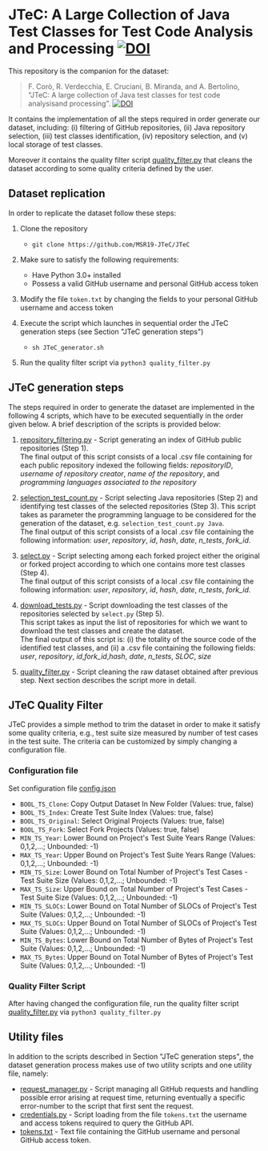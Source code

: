 # JTeC: A Large Collection of Java Test Classes for Test Code Analysis and Processing [![DOI](https://zenodo.org/badge/DOI/10.5281/zenodo.2878368.svg)](http://doi.org/10.5281/zenodo.2878368) 

This repository is the companion for the dataset: 
> F. Corò,  R.  Verdecchia,  E.  Cruciani,  B.  Miranda,  and  A.  Bertolino, "JTeC:  A  large  collection  of  Java  test  classes  for test  code  analysisand  processing". [![DOI](https://zenodo.org/badge/DOI/10.5281/zenodo.2878368.svg)](http://doi.org/10.5281/zenodo.2878368) 
 
It contains the implementation of all the steps required in order generate our dataset, including: (i) filtering of GitHub repositories, (ii) Java repository selection, (iii) test classes identification, (iv) repository selection, and (v) local storage of test classes.

Moreover it contains the quality filter script [quality_filter.py](https://github.com/MSR19-JTeC/JTeC/blob/master/python3/quality_filter.py) that cleans the dataset according to some quality criteria defined by the user.


## Dataset replication

In order to replicate the dataset follow these steps:

1. Clone the repository 
   - `git clone https://github.com/MSR19-JTeC/JTeC`
 
2. Make sure to satisfy the following requirements:
    * Have Python 3.0+ installed
    * Possess a valid GitHub username and personal GitHub access token
    
3. Modify the file `token.txt` by changing the fields to your personal GitHub username and access token
   
4. Execute the script which launches in sequential order the JTeC generation steps (see Section "JTeC generation steps")
    - `sh JTeC_generator.sh`

5. Run the quality filter script via `python3 quality_filter.py`


## JTeC generation steps

The steps required in order to generate the dataset are implemented in the following 4 scripts, which have to be executed sequentially in the order given below. A brief description of the scripts is provided below:

1. [repository_filtering.py](https://github.com/MSR19-JTeC/JTeC/blob/master/repository_filtering.py) - Script generating an index of GitHub public repositories (Step 1). <br> The final output of this script consists of a local .csv file containing for each public repository indexed the following fields: _repositoryID_, _username of repository creator_, _name of the repository_, and _programming languages associated to the repository_

2. [selection_test_count.py](https://github.com/MSR19-JTeC/JTeC/blob/master/selection_test_count.py) - Script selecting Java repositories (Step 2) and identifying test classes of the selected repositories (Step 3). This script takes as parameter the programming language to be considered for the generation of the dataset, e.g. `selection_test_count.py Java`.<br>
The final output of this script consists of a local .csv file containing the following information: _user_, _repository_, _id_, _hash_, _date_, _n_tests_, _fork_id_.

3. [select.py](https://github.com/MSR19-JTeC/JTeC/blob/master/selection_test_count.py) - Script selecting among each forked project either the original or forked project according to which one contains more test classes (Step 4). <br>
The final output of this script consists of a local .csv file containing the following information: _user_, _repository_, _id_, _hash_, _date_, _n_tests_, _fork_id_.

4. [download_tests.py](https://github.com/MSR19-JTeC/JTeC/blob/master/download_tests.py) - Script downloading the test classes of the repositories selected by `select.py` (Step 5). <br>
This script takes as input the list of repositories for which we want to download the test classes and create the dataset. <br>
The final output of this script is: (i) the totality of the source code of the identified test classes, and (ii) a .csv file containing the following fields: _user_, _repository_, _id_,_fork_id_,_hash_, _date_, _n_tests_, _SLOC_, _size_

5. [quality_filter.py](https://github.com/MSR19-JTeC/JTeC/blob/master/quality_filter.py) - Script cleaning the raw dataset obtained after previous step. Next section describes the script more in detail.


## JTeC Quality Filter

JTeC provides a simple method to trim the dataset in order to make it satisfy some quality criteria, e.g., test suite size measured by number of test cases in the test suite.
The criteria can be customized by simply changing a configuration file.

### Configuration file
Set configuration file [config.json](https://github.com/MSR19-JTeC/JTeC/blob/master/config.json)

- `BOOL_TS_Clone`: Copy Output Dataset In New Folder (Values: true, false)
- `BOOL_TS_Index`: Create Test Suite Index (Values: true, false)
- `BOOL_TS_Original`: Select Original Projects (Values: true, false)
- `BOOL_TS_Fork`: Select Fork Projects (Values: true, false)
- `MIN_TS_Year`: Lower Bound on Project's Test Suite Years Range (Values: 0,1,2,...; Unbounded: -1)
- `MAX_TS_Year`: Upper Bound on Project's Test Suite Years Range (Values: 0,1,2,...; Unbounded: -1)
- `MIN_TS_Size`: Lower Bound on Total Number of Project's Test Cases - Test Suite Size (Values: 0,1,2,...; Unbounded: -1)
- `MAX_TS_Size`: Upper Bound on Total Number of Project's Test Cases - Test Suite Size (Values: 0,1,2,...; Unbounded: -1)
- `MIN_TS_SLOCs`: Lower Bound on Total Number of SLOCs of Project's Test Suite (Values: 0,1,2,...; Unbounded: -1)
- `MAX_TS_SLOCs`: Upper Bound on Total Number of SLOCs of Project's Test Suite (Values: 0,1,2,...; Unbounded: -1)
- `MIN_TS_Bytes`: Lower Bound on Total Number of Bytes of Project's Test Suite (Values: 0,1,2,...; Unbounded: -1)	
- `MAX_TS_Bytes`: Upper Bound on Total Number of Bytes of Project's Test Suite (Values: 0,1,2,...; Unbounded: -1)


### Quality Filter Script
After having changed the configuration file, run the quality filter script [quality_filter.py](https://github.com/MSR19-JTeC/JTeC/blob/master/python3/quality_filter.py) via `python3 quality_filter.py`


## Utility files

In addition to the scripts described in Section "JTeC generation steps", the dataset generation process makes use of two utility scripts and one utility file, namely:
* [request_manager.py](https://github.com/MSR19-JTeC/JTeC/blob/master/request_manager.py) - Script managing all GitHub requests and handling possible error arising at request time, returning eventually a specific error-number to the script that first sent the request.
* [credentials.py](https://github.com/MSR19-JTeC/JTeC/blob/master/credentials.py) - Script loading from the file `tokens.txt` the username and access tokens required to query the GitHub API.
* [tokens.txt](https://github.com/MSR19-JTeC/JTeC/blob/master/tokens.txt) - Text file containing the GitHub username and personal GitHub access token.
